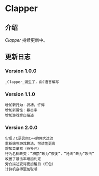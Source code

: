 # Clapper

## 介绍
_Clapper_ 持续更新中。

## 更新日志
### Version 1.0.0
    _Clapper_诞生了，由C语言编写

### Version 1.1.0
    增加新行为：祈祷，忏悔
    增加新属性：暴击率
    增加游戏旁白描述

### Version 2.0.0
    实现了C语言向C++的伟大过渡
    重新编写游戏算法，可读性更高
    增加菜单栏（待补充）
    行为名称改变：“积攒”改为“恢复”，“枪击”改为“攻击”
    改善了暴击率增加判定
    旁白描述变得更加醒目（红色）
    计算机变得更加聪明


